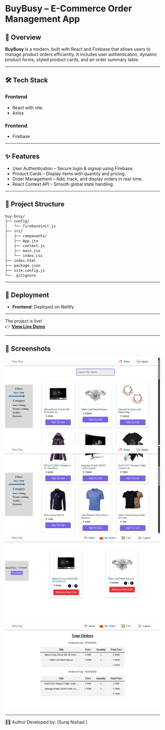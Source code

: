 # BuyBusy – E-Commerce Order Management App

## 🚀 Overview
**BuyBusy** is a modern, built with React and Firebase that allows users to manage product orders efficiently. It includes user authentication, dynamic product forms, styled product cards, and an order summary table.

---

## 🛠 Tech Stack
### **Frontend**
- React with vite.
- Axios

### **Frontend**
- Firebase

---

## ✨ Features
- User Authentication – Secure login & signup using Firebase.
- Product Cards – Display items with quantity and pricing.
- Order Management – Add, track, and display orders in real-time.
- React Context API – Smooth global state handling.

---

## 📂 Project Structure
```
buy-busy/
├── config/
│   └── firebaseinit.js 
├── src/
│   ├── components/ 
│   ├── App.jsx 
│   ├── context.js
│   ├── main.jsx
│   └── index.css
├── index.html
├── package.json
├── vite.config.js
└── .gitignore
```

---

## 🚀 Deployment
- **Frontend:** Deployed on Netlify

---

The project is live!  
👉 **[View Live Demo](https://buy-busy-every.netlify.app/)**

---

## 📸 Screenshots
![alt text](./web-image/image1.png)
![alt text](./web-image/image2.png)
![alt text](./web-image/image3.png)
![alt text](./web-image/image4.png)

---
🧑‍💻 Author
Developed by: [Suraj Nishad ]

